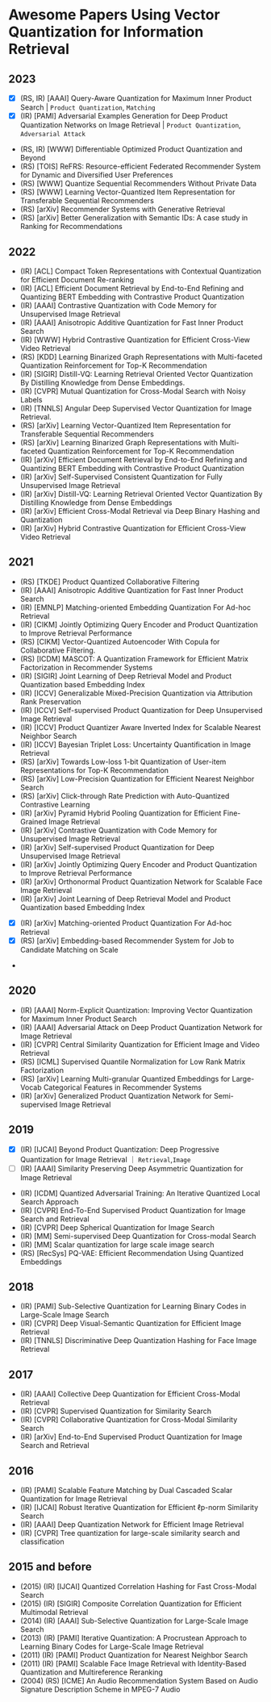 # Awesome Papers Using Vector Quantization for Information Retrieval

## 2023

- [x] (RS, IR) [AAAI] Query-Aware Quantization for Maximum Inner Product Search | `Product Quantization`, `Matching`
- [x] (IR) [PAMI] Adversarial Examples Generation for Deep Product Quantization Networks on Image Retrieval | `Product Quantization`, `Adversarial Attack` 
- (RS, IR) [WWW] Differentiable Optimized Product Quantization and Beyond
- (RS) [TOIS] ReFRS: Resource-efficient Federated Recommender System for Dynamic and Diversified User Preferences
- (RS) [WWW] Quantize Sequential Recommenders Without Private Data
- (RS) [WWW] Learning Vector-Quantized Item Representation for Transferable Sequential Recommenders
- (RS) [arXiv] Recommender Systems with Generative Retrieval
- (RS) [arXiv] Better Generalization with Semantic IDs: A case study in Ranking for Recommendations

## 2022

- (IR) [ACL] Compact Token Representations with Contextual Quantization for Efficient Document Re-ranking
- (IR) [ACL] Efficient Document Retrieval by End-to-End Refining and Quantizing BERT Embedding with Contrastive Product Quantization
- (IR) [AAAI] Contrastive Quantization with Code Memory for Unsupervised Image Retrieval
- (IR) [AAAI] Anisotropic Additive Quantization for Fast Inner Product Search
- (IR) [WWW] Hybrid Contrastive Quantization for Efficient Cross-View Video Retrieval
- (RS) [KDD] Learning Binarized Graph Representations with Multi-faceted Quantization Reinforcement for Top-K Recommendation
- (IR) [SIGIR] Distill-VQ: Learning Retrieval Oriented Vector Quantization By Distilling Knowledge from Dense Embeddings.
- (IR) [CVPR] Mutual Quantization for Cross-Modal Search with Noisy Labels
- (IR) [TNNLS] Angular Deep Supervised Vector Quantization for Image Retrieval.
- (RS) [arXiv] Learning Vector-Quantized Item Representation for Transferable Sequential Recommenders
- (RS) [arXiv] Learning Binarized Graph Representations with Multi-faceted Quantization Reinforcement for Top-K Recommendation
- (IR) [arXiv] Efficient Document Retrieval by End-to-End Refining and Quantizing BERT Embedding with Contrastive Product Quantization
- (IR) [arXiv] Self-Supervised Consistent Quantization for Fully Unsupervised Image Retrieval
- (IR) [arXiv] Distill-VQ: Learning Retrieval Oriented Vector Quantization By Distilling Knowledge from Dense Embeddings
- (IR) [arXiv] Efficient Cross-Modal Retrieval via Deep Binary Hashing and Quantization
- (IR) [arXiv] Hybrid Contrastive Quantization for Efficient Cross-View Video Retrieval

## 2021

- (RS) [TKDE] Product Quantized Collaborative Filtering
- (IR) [AAAI] Anisotropic Additive Quantization for Fast Inner Product Search
- (IR) [EMNLP] Matching-oriented Embedding Quantization For Ad-hoc Retrieval
- (IR) [CIKM] Jointly Optimizing Query Encoder and Product Quantization to Improve Retrieval Performance
- (RS) [CIKM] Vector-Quantized Autoencoder With Copula for Collaborative Filtering.
- (RS) [ICDM] MASCOT: A Quantization Framework for Efficient Matrix Factorization in Recommender Systems
- (IR) [SIGIR] Joint Learning of Deep Retrieval Model and Product Quantization based Embedding Index
- (IR) [ICCV] Generalizable Mixed-Precision Quantization via Attribution Rank Preservation
- (IR) [ICCV] Self-supervised Product Quantization for Deep Unsupervised Image Retrieval
- (IR) [ICCV] Product Quantizer Aware Inverted Index for Scalable Nearest Neighbor Search
- (IR) [ICCV] Bayesian Triplet Loss: Uncertainty Quantification in Image Retrieval
- (RS) [arXiv] Towards Low-loss 1-bit Quantization of User-item Representations for Top-K Recommendation
- (RS) [arXiv] Low-Precision Quantization for Efficient Nearest Neighbor Search
- (RS) [arXiv] Click-through Rate Prediction with Auto-Quantized Contrastive Learning
- (IR) [arXiv] Pyramid Hybrid Pooling Quantization for Efficient Fine-Grained Image Retrieval
- (IR) [arXiv] Contrastive Quantization with Code Memory for Unsupervised Image Retrieval
- (IR) [arXiv] Self-supervised Product Quantization for Deep Unsupervised Image Retrieval
- (IR) [arXiv] Jointly Optimizing Query Encoder and Product Quantization to Improve Retrieval Performance
- (IR) [arXiv] Orthonormal Product Quantization Network for Scalable Face Image Retrieval
- (IR) [arXiv] Joint Learning of Deep Retrieval Model and Product Quantization based Embedding Index
- [x] (IR) [arXiv] Matching-oriented Product Quantization For Ad-hoc Retrieval
- [x] (RS) [arXiv] Embedding-based Recommender System for Job to Candidate Matching on Scale
- 
## 2020

- (IR) [AAAI] Norm-Explicit Quantization: Improving Vector Quantization for Maximum Inner Product Search
- (IR) [AAAI] Adversarial Attack on Deep Product Quantization Network for Image Retrieval
- (IR) [CVPR] Central Similarity Quantization for Efficient Image and Video Retrieval
- (RS) [ICML] Supervised Quantile Normalization for Low Rank Matrix Factorization
- (RS) [arXiv] Learning Multi-granular Quantized Embeddings for Large-Vocab Categorical Features in Recommender Systems
- (IR) [arXiv] Generalized Product Quantization Network for Semi-supervised Image Retrieval

## 2019

- [x] (IR) [IJCAI] Beyond Product Quantization: Deep Progressive Quantization for Image Retrieval ｜ `Retrieval`,`Image`
- [ ] (IR) [AAAI] Similarity Preserving Deep Asymmetric Quantization for Image Retrieval
- (IR) [ICDM] Quantized Adversarial Training: An Iterative Quantized Local Search Approach
- (IR) [CVPR] End-To-End Supervised Product Quantization for Image Search and Retrieval
- (IR) [CVPR] Deep Spherical Quantization for Image Search
- (IR) [MM] Semi-supervised Deep Quantization for Cross-modal Search
- (IR) [MM] Scalar quantization for large scale image search
- (RS) [RecSys] PQ-VAE: Efficient Recommendation Using Quantized Embeddings

## 2018

- (IR) [PAMI] Sub-Selective Quantization for Learning Binary Codes in Large-Scale Image Search
- (IR) [CVPR] Deep Visual-Semantic Quantization for Efficient Image Retrieval
- (IR) [TNNLS] Discriminative Deep Quantization Hashing for Face Image Retrieval

## 2017

- (IR) [AAAI] Collective Deep Quantization for Efficient Cross-Modal Retrieval
- (IR) [CVPR] Supervised Quantization for Similarity Search
- (IR) [CVPR] Collaborative Quantization for Cross-Modal Similarity Search
- (IR) [arXiv] End-to-End Supervised Product Quantization for Image Search and Retrieval

## 2016

- (IR) [PAMI] Scalable Feature Matching by Dual Cascaded Scalar Quantization for Image Retrieval
- (IR) [IJCAI] Robust Iterative Quantization for Efficient ℓp-norm Similarity Search
- (IR) [AAAI] Deep Quantization Network for Efficient Image Retrieval
- (IR) [CVPR] Tree quantization for large-scale similarity search and classification

## 2015 and before

- (2015) (IR) [IJCAI] Quantized Correlation Hashing for Fast Cross-Modal Search
- (2015) (IR) [SIGIR] Composite Correlation Quantization for Efficient Multimodal Retrieval
- (2014) (IR) [AAAI] Sub-Selective Quantization for Large-Scale Image Search
- (2013) (IR) [PAMI] Iterative Quantization: A Procrustean Approach to Learning Binary Codes for Large-Scale Image Retrieval
- (2011) (IR) [PAMI] Product Quantization for Nearest Neighbor Search
- (2011) (IR) [PAMI] Scalable Face Image Retrieval with Identity-Based Quantization and Multireference Reranking
- (2004) (RS) [ICME] An Audio Recommendation System Based on Audio Signature Description Scheme in MPEG-7 Audio
